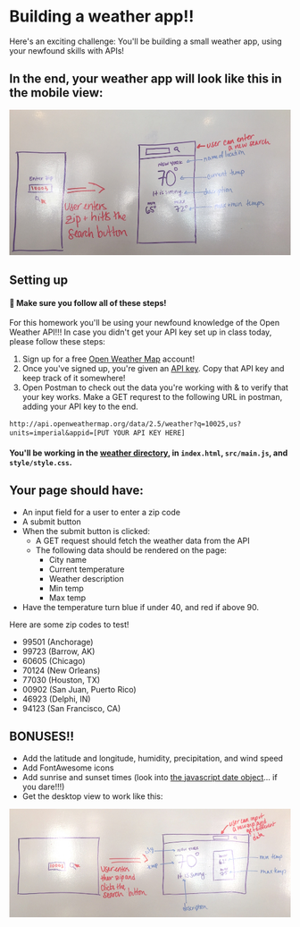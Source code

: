 # Building a weather app!!

Here's an exciting challenge: You'll be building a small weather app, using your newfound skills with APIs!

## In the end, your weather app will look like this in the mobile view:

![mockup](./assets/mobile.jpg)

## Setting up

#### 🚀 Make sure you follow all of these steps!

For this homework you'll be using your newfound knowledge of the Open Weather API!!! In case you didn't get your API key set up in class today, please follow these steps:

1. Sign up for a free [Open Weather Map](https://home.openweathermap.org/users/sign_up) account!
2. Once you've signed up, you're given an [API key](https://home.openweathermap.org/api_keys). Copy that API key and keep track of it somewhere!
3. Open Postman to check out the data you're working with & to verify that your key works. Make a GET requrest to the following URL in postman, adding your API key to the end.

```
http://api.openweathermap.org/data/2.5/weather?q=10025,us?units=imperial&appid=[PUT YOUR API KEY HERE]
```

#### You'll be working in the [weather directory](./weather/), in `index.html`, `src/main.js`, and `style/style.css`.

## Your page should have:
- An input field for a user to enter a zip code
- A submit button
- When the submit button is clicked:
    - A GET request should fetch the weather data from the API
    - The following data should be rendered on the page:
        - City name
        - Current temperature
        - Weather description
        - Min temp
        - Max temp
- Have the temperature turn blue if under 40, and red if above 90.

Here are some zip codes to test!
- 99501 (Anchorage)
- 99723 (Barrow, AK)
- 60605 (Chicago)
- 70124 (New Orleans)
- 77030 (Houston, TX)
- 00902 (San Juan, Puerto Rico)
- 46923 (Delphi, IN)
- 94123 (San Francisco, CA)

## BONUSES!!

- Add the latitude and longitude, humidity, precipitation, and wind speed
- Add FontAwesome icons
- Add sunrise and sunset times (look into [the javascript date object](https://developer.mozilla.org/en-US/docs/Web/JavaScript/Reference/Global_Objects/Date)... if you dare!!!)
- Get the desktop view to work like this:

![desktop](./assets/desktop.jpg)

